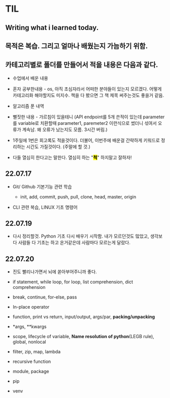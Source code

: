# TIL

## Writing what i learned today.

## 목적은 복습. 그리고 얼마나 배웠는지 가늠하기 위함.

## 카테고리별로 폴더를 만들어서 적을 내용은 다음과 같다.

- 수업에서 배운 내용

- 혼자 공부한내용 - os, 아직 초심자라서 어떠한 분야들이 있는지 모르겠다. 어떻게 카테고리화 해야할지도 미지수. 책을 다 봤으면 그 책  제목 써주는것도 좋을거 같음.

- 알고리즘 푼 내역

- 뻘짓한 내용 - 가르침이 있을테니 (API endpoint를 5개 쓴적이 있는데 parameter를 variable로 치환할때 parameter1, paremeter2 이런식으로 썼더니 섞여서 오류가 계속남. 왜 오류가 났는지도 모름. 3시간 버림.)

- 1주일에 1번은 회고록도 적을것이다. 더불어, 이번주에 배운걸 간략하게 키워드로 정리하는 시간도 가질것이다. (주말에 할 것.)

- 다들 열심히 한다고는 말한다. 열심히 하는 "**<mark>척</mark>**" 하지말고 잘하자!

## 22.07.17

- Git/ Github 기본기능 관련 학습
  
  - init, add, commit, push, pull, clone, head, master, origin

- CLI 관련 복습, LINUX 기초 명령어

## 22.07.19

- 다시 정리할것. Python 기초 다시 배우기 시작함. 내가 모르던것도 많았고, 생각보다 사람들 다 기초는 하고 온거같은데 사람마다 모르는게 달랐다.

## 22.07.20

- 진도 빨리나가면서 뇌에 쏟아부어주니까 좋다.

- if statement, while loop, for loop, list comprehension, dict comprehension

- break, continue, for-else, pass

- In-place operator

- function, print vs return, input/output, args/par, **packing/unpacking**

- *args, **kwargs

- scope, lifecycle of variable, **Name resolution of python**(LEGB rule), global, nonlocal

- filter, zip, map, lambda

- recursive function

- module, package

- pip

- venv
